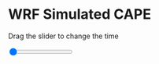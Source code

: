 <h1>WRF Simulated CAPE</h1>
<p>Drag the slider to change the time</p>

<div class="slidecontainer">
<input oninput='setImage(this)' class="slider" type="range" min="0" max="49" value="0" step="1" />
<img id='img'/>
</div>

<script>
var img = document.getElementById('img');
var img_array = ['/assets/images/wrf/cp_wrfout_d01_2020-02-26_12:00:00.png',
'/assets/images/wrf/cp_wrfout_d01_2020-02-26_13:00:00.png',
'/assets/images/wrf/cp_wrfout_d01_2020-02-26_14:00:00.png',
'/assets/images/wrf/cp_wrfout_d01_2020-02-26_15:00:00.png',
'/assets/images/wrf/cp_wrfout_d01_2020-02-26_16:00:00.png',
'/assets/images/wrf/cp_wrfout_d01_2020-02-26_17:00:00.png',
'/assets/images/wrf/cp_wrfout_d01_2020-02-26_18:00:00.png',
'/assets/images/wrf/cp_wrfout_d01_2020-02-26_19:00:00.png',
'/assets/images/wrf/cp_wrfout_d01_2020-02-26_20:00:00.png',
'/assets/images/wrf/cp_wrfout_d01_2020-02-26_21:00:00.png',
'/assets/images/wrf/cp_wrfout_d01_2020-02-26_22:00:00.png',
'/assets/images/wrf/cp_wrfout_d01_2020-02-26_23:00:00.png',
'/assets/images/wrf/cp_wrfout_d01_2020-02-27_00:00:00.png',
'/assets/images/wrf/cp_wrfout_d01_2020-02-27_01:00:00.png',
'/assets/images/wrf/cp_wrfout_d01_2020-02-27_02:00:00.png',
'/assets/images/wrf/cp_wrfout_d01_2020-02-27_03:00:00.png',
'/assets/images/wrf/cp_wrfout_d01_2020-02-27_04:00:00.png',
'/assets/images/wrf/cp_wrfout_d01_2020-02-27_05:00:00.png',
'/assets/images/wrf/cp_wrfout_d01_2020-02-27_06:00:00.png',
'/assets/images/wrf/cp_wrfout_d01_2020-02-27_07:00:00.png',
'/assets/images/wrf/cp_wrfout_d01_2020-02-27_08:00:00.png',
'/assets/images/wrf/cp_wrfout_d01_2020-02-27_09:00:00.png',
'/assets/images/wrf/cp_wrfout_d01_2020-02-27_10:00:00.png',
'/assets/images/wrf/cp_wrfout_d01_2020-02-27_11:00:00.png',
'/assets/images/wrf/cp_wrfout_d01_2020-02-27_12:00:00.png',
'/assets/images/wrf/cp_wrfout_d01_2020-02-27_13:00:00.png',
'/assets/images/wrf/cp_wrfout_d01_2020-02-27_14:00:00.png',
'/assets/images/wrf/cp_wrfout_d01_2020-02-27_15:00:00.png',
'/assets/images/wrf/cp_wrfout_d01_2020-02-27_16:00:00.png',
'/assets/images/wrf/cp_wrfout_d01_2020-02-27_17:00:00.png',
'/assets/images/wrf/cp_wrfout_d01_2020-02-27_18:00:00.png',
'/assets/images/wrf/cp_wrfout_d01_2020-02-27_19:00:00.png',
'/assets/images/wrf/cp_wrfout_d01_2020-02-27_20:00:00.png',
'/assets/images/wrf/cp_wrfout_d01_2020-02-27_21:00:00.png',
'/assets/images/wrf/cp_wrfout_d01_2020-02-27_22:00:00.png',
'/assets/images/wrf/cp_wrfout_d01_2020-02-27_23:00:00.png',
'/assets/images/wrf/cp_wrfout_d01_2020-02-28_00:00:00.png',
'/assets/images/wrf/cp_wrfout_d01_2020-02-28_01:00:00.png',
'/assets/images/wrf/cp_wrfout_d01_2020-02-28_02:00:00.png',
'/assets/images/wrf/cp_wrfout_d01_2020-02-28_03:00:00.png',
'/assets/images/wrf/cp_wrfout_d01_2020-02-28_04:00:00.png',
'/assets/images/wrf/cp_wrfout_d01_2020-02-28_05:00:00.png',
'/assets/images/wrf/cp_wrfout_d01_2020-02-28_06:00:00.png',
'/assets/images/wrf/cp_wrfout_d01_2020-02-28_07:00:00.png',
'/assets/images/wrf/cp_wrfout_d01_2020-02-28_08:00:00.png',
'/assets/images/wrf/cp_wrfout_d01_2020-02-28_09:00:00.png',
'/assets/images/wrf/cp_wrfout_d01_2020-02-28_10:00:00.png',
'/assets/images/wrf/cp_wrfout_d01_2020-02-28_11:00:00.png',
'/assets/images/wrf/cp_wrfout_d01_2020-02-28_12:00:00.png',];
function setImage(obj)
{
        var value = obj.value;
        img.src = img_array[value];

}
</script>
